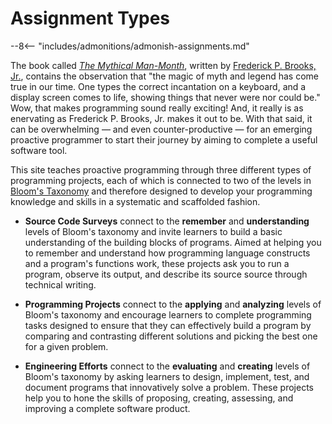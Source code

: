 # Assignment Types

--8<-- "includes/admonitions/admonish-assignments.md"

The book called [*The Mythical
Man-Month*](https://en.wikipedia.org/wiki/The_Mythical_Man-Month), written by
[Frederick P. Brooks, Jr.](https://www.cs.unc.edu/~brooks/), contains the
observation that "the magic of myth and legend has come true in our time. One
types the correct incantation on a keyboard, and a display screen comes to life,
showing things that never were nor could be." Wow, that makes programming sound
really exciting! And, it really is as enervating as Frederick P. Brooks, Jr.
makes it out to be. With that said, it can be overwhelming &mdash; and even
counter-productive &mdash; for an emerging proactive programmer to start their
journey by aiming to complete a useful software tool.

This site teaches proactive programming through three different types of
programming projects, each of which is connected to two of the levels in
[Bloom's Taxonomy](bloms-taxonomy.md) and therefore designed to develop your
programming knowledge and skills in a systematic and scaffolded fashion.

- **Source Code Surveys** connect to the **remember** and **understanding**
  levels of Bloom's taxonomy and invite learners to build a basic understanding
  of the building blocks of programs. Aimed at helping you to remember and
  understand how programming language constructs and a program's functions work,
  these projects ask you to run a program, observe its output, and describe its
  source source through technical writing.

- **Programming Projects** connect to the **applying** and **analyzing** levels
  of Bloom's taxonomy and encourage learners to complete programming tasks
  designed to ensure that they can effectively build a program by comparing and
  contrasting different solutions and picking the best one for a given problem.

- **Engineering Efforts** connect to the **evaluating** and **creating** levels
  of Bloom's taxonomy by asking learners to design, implement, test, and
  document programs that innovatively solve a problem. These projects help you
  to hone the skills of proposing, creating, assessing, and improving a complete
  software product.
